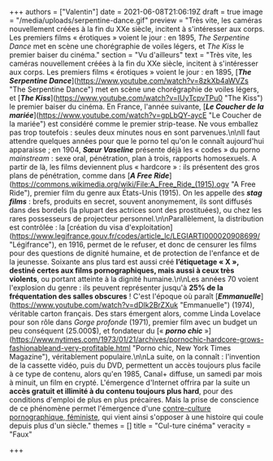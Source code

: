 +++
authors = ["Valentin"]
date = 2021-06-08T21:06:19Z
draft = true
image = "/media/uploads/serpentine-dance.gif"
preview = "Très vite, les caméras nouvellement créées à la fin du XXe siècle, incitent à s'intéresser aux corps. Les premiers films « érotiques » voient le jour : en 1895, _The Serpentine Dance_ met en scène une chorégraphie de voiles légers, et _The Kiss_ le premier baiser du cinéma."
section = "Vu d'ailleurs"
text = "Très vite, les caméras nouvellement créées à la fin du XXe siècle, incitent à s'intéresser aux corps. Les premiers films « érotiques » voient le jour : en 1895, [**_The Serpentine Dance_**](https://www.youtube.com/watch?v=8zkXb4aWVZs \"The Serpentine Dance\") met en scène une chorégraphie de voiles légers, et [**_The Kiss_**](https://www.youtube.com/watch?v=IUyTcpvTPu0 \"The Kiss\") le premier baiser du cinéma. En France, l'année suivante, [**_Le Coucher de la mariée_**](https://www.youtube.com/watch?v=gpLbQY-aycE \"Le Coucher de la mariée\") est considéré comme le premier strip-tease. Ne vous emballez pas trop toutefois : seules deux minutes nous en sont parvenues.\n\nIl faut attendre quelques années pour que le porno tel qu'on le connaît aujourd'hui apparaisse ; en 1904, **_Sœur Vaseline_** présente déjà les « codes » du porno _mainstream_ : sexe oral, pénétration, plan à trois, rapports homosexuels. A partir de là, les films deviennent plus « hardcore » : ils présentent des gros plans de pénétration, comme dans [**_A Free Ride_**](https://commons.wikimedia.org/wiki/File:A_Free_Ride_(1915).ogv \"A Free Ride\"), premier film du genre aux États-Unis (1915). On les appelle des **_stag films_** : brefs, produits en secret, souvent anonymement, ils sont diffusés dans des bordels (la plupart des actrices sont des prostituées), ou chez les rares possesseurs de projecteur personnel.\n\nParallèlement, la distribution est contrôlée : la [création du visa d'exploitation](https://www.legifrance.gouv.fr/codes/article_lc/LEGIARTI000020908699/ \"Légifrance\"), en 1916, permet de le refuser, et donc de censurer les films pour des questions de dignité humaine, et de protection de l'enfance et de la jeunesse. Soixante ans plus tard est aussi créé **l’étiquetage « X », destiné certes aux films pornographiques, mais aussi à ceux très violents**, ou portant atteinte à la dignité humaine.\n\nLes années 70 voient l'explosion du genre : ils peuvent représenter jusqu'à **25% de la fréquentation des salles obscures** ! C'est l'époque où paraît [**_Emmanuelle_**](https://www.youtube.com/watch?v=dDlk2BrZXuk \"Emmanuelle\") (1974), véritable carton français. Des stars émergent alors, comme Linda Lovelace pour son rôle dans _Gorge profonde_ (1971), premier film avec un budget un peu conséquent (25.000$), et fondateur du [« **_porno chic_** »](https://www.nytimes.com/1973/01/21/archives/pornochic-hardcore-grows-fashionableand-very-profitable.html \"Porno chic, New York Times Magazine\"), véritablement populaire.\n\nLa suite, on la connaît : l'invention de la cassette vidéo, puis du DVD, permettent un accès toujours plus facile à ce type de contenu, alors qu'en 1985, Canal+ diffuse, un samedi par mois à minuit, un film en crypté. L'émergence d'Internet offrira par la suite un **accès gratuit et illimité à du contenu toujours plus hard**, pour des conditions d'emploi de plus en plus précaires. Mais la prise de conscience de ce phénomène permet l'émergence d'une [contre-culture pornographique, féministe](https://lepointq.com/articles/20-12/le-son-du-desir-un-podcast-porno-feministe-qui-va-faire-jouir-vos-oreilles/), qui vient ainsi s'opposer à une histoire qui coule depuis plus d'un siècle."
themes = []
title = "Cul-ture cinéma"
veracity = "Faux"

+++
